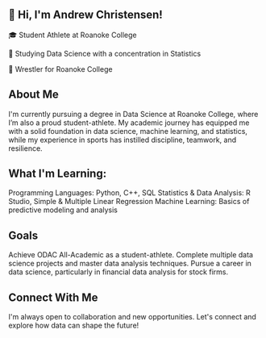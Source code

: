 ## 👋 Hi, I'm Andrew Christensen!
🎓 Student Athlete at Roanoke College

🧠 Studying Data Science with a concentration in Statistics

🤼 Wrestler for Roanoke College

## About Me
I'm currently pursuing a degree in Data Science at Roanoke College, where I’m also a proud student-athlete. My academic journey has equipped me with a solid foundation in data science, machine learning, and statistics, while my experience in sports has instilled discipline, teamwork, and resilience.

## What I'm Learning:
Programming Languages: Python, C++, SQL
Statistics & Data Analysis: R Studio, Simple & Multiple Linear Regression
Machine Learning: Basics of predictive modeling and analysis

## Goals
Achieve ODAC All-Academic as a student-athlete.
Complete multiple data science projects and master data analysis techniques.
Pursue a career in data science, particularly in financial data analysis for stock firms.

## Connect With Me
I'm always open to collaboration and new opportunities. Let's connect and explore how data can shape the future!
